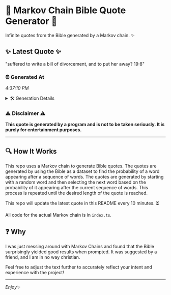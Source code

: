 # 📖 Markov Chain Bible Quote Generator 📖

Infinite quotes from the Bible generated by a Markov chain. ✨

## ✨ Latest Quote ✨
"suffered to write a bill of divorcement, and to put her away? 19:8"

### ⏰ Generated At
*4:37:10 PM*

<details>
    <summary>🛠️ Generation Details</summary>
    <p>
        <strong>🌱 Seed:</strong> suffered<br>
        <strong>🔄 Iterations:</strong> 12<br>
        <strong>📜 Context History:</strong><br>[ suffered ]: to<br>[ suffered, to ]: write<br>[ suffered, to, write ]: a<br>[ suffered, to, write, a ]: bill<br>[ suffered, to, write, a, bill ]: of<br>[ suffered, to, write, a, bill, of ]: divorcement,<br>[ to, write, a, bill, of, divorcement, ]: and<br>[ write, a, bill, of, divorcement,, and ]: to<br>[ a, bill, of, divorcement,, and, to ]: put<br>[ bill, of, divorcement,, and, to, put ]: her<br>[ of, divorcement,, and, to, put, her ]: away?<br>[ divorcement,, and, to, put, her, away? ]: 19:8<br>
    </p>
</details>

### ⚠️ Disclaimer ⚠️
**This quote is generated by a program and is not to be taken seriously. It is purely for entertainment purposes.**

---

## 🔍 How It Works

This repo uses a Markov chain to generate Bible quotes. The quotes are generated by using the Bible as a dataset to find the probability of a word appearing after a sequence of words. The quotes are generated by starting with a random word and then selecting the next word based on the probability of it appearing after the current sequence of words. This process is repeated until the desired length of the quote is reached.

This repo will update the latest quote in this README every 10 minutes. ⏳

All code for the actual Markov chain is in `index.ts`.

## ❓ Why

I was just messing around with Markov Chains and found that the Bible surprisingly yielded good results when prompted. 
It was suggested by a friend, and I am in no way christian.

Feel free to adjust the text further to accurately reflect your intent and experience with the project!

---

*Enjoy*✨
